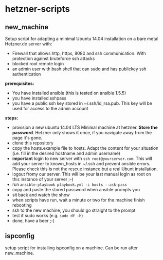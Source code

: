 hetzner-scripts
================

new_machine
-----------
Setup script for adapting a minimal Ubuntu 14.04 installation on a bare metal Hetzner.de server with:
- Firewall that allows http, https, 8080 and ssh communication. With protection against bruteforce ssh attacks
- blocked root remote login
- an admin user with bash shell that can sudo and has publickey ssh authentication

__prerequisites:__
- You have installed ansible (this is tested on ansible 1.5.5)
- you have installed sshpass
- you have a public ssh key stored in ~/.ssh/id_rsa.pub. This key will be used for access to the admin account

__steps:__
- provision a new ubuntu 14.04 LTS Minimal machine at hetzner. __Store the password__. Hetzner only shows it once, if you navigate away from the page it's gone.
- clone this repository
- copy the hosts.example file to hosts. Adapt the content for your situation (i.e. fill in the desired hostname and admin username)
- __important__ login to new server with ``ssh root@yourserver.com``. This will add your server to known_hosts in ~/.ssh and prevent ansible errors. Please check this is not the rescue instance but a real Ubunt installation.
- logout fromy our server. This will be your last manual login as root on this instance of your server ;-)
- run ``ansible-playbook playbook.yml -i hosts --ask-pass``
- copy and paste the stored password when ansible prompts you
- sit back and watch the show
- when scripts have run, wait a minute or two for the machine finish rebooting
- ssh to the new machine, you should go straight to the prompt
- test if sudo works (e.g. ``sudo df -h``)
- done, have a beer ;-)

ispconfig
---------
setup script for installing ispconfig on a machine. Can be run after new_machine.
